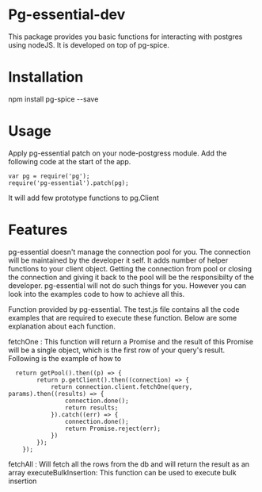 # Pg-essential-dev

This package provides you basic functions for interacting with postgres using nodeJS.
It is developed on top of pg-spice. 

# Installation

npm install pg-spice --save


# Usage
Apply pg-essential patch on your node-postgress module. Add the following code at the start of the app.

```
var pg = require('pg');
require('pg-essential').patch(pg);
```

It will add few prototype functions to pg.Client

# Features
pg-essential doesn't manage the connection pool for you. The connection will be maintained by the developer it self. It adds number of helper functions to your client object. Getting the connection from pool or closing the connection and giving it back to the pool will be the responsibilty of the developer. pg-essential will not do such things for you. However you can look into the examples code to how to achieve all this.

Function provided by pg-essential. The test.js file contains all the code examples that are required to execute these function. Below are some explanation about each function.

fetchOne : This function will return a Promise and the result of this Promise will be a single object, which is the first row of your query's result. Following is the example of how to 

```
  return getPool().then((p) => {
        return p.getClient().then((connection) => {
            return connection.client.fetchOne(query, params).then((results) => {
                connection.done();
                return results;
            }).catch((err) => {
                connection.done();
                return Promise.reject(err);
            })
        });
    });
```
fetchAll : Will fetch all the rows from the db and will return the result as an array
executeBulkInsertion: This function can be used to execute bulk insertion

